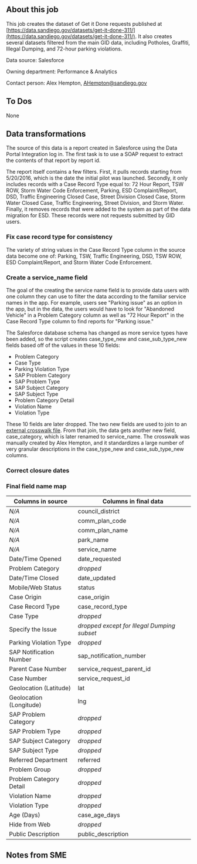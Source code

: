 ## About this job

This job creates the dataset of Get it Done requests published at [https://data.sandiego.gov/datasets/get-it-done-311/](https://data.sandiego.gov/datasets/get-it-done-311/). It also creates several datasets filtered from the main GID data, including Potholes, Graffiti, Illegal Dumping, and 72-hour parking violations.

Data source: Salesforce

Owning department: Performance & Analytics

Contact person: Alex Hempton, AHempton@sandiego.gov

## To Dos

None

## Data transformations

The source of this data is a report created in Salesforce using the Data Portal Integration log in. The first task is to use a SOAP request to extract the contents of that report by report id. 

The report itself contains a few filters. First, it pulls records starting from 5/20/2016, which is the date the initial pilot was launched. Secondly, it only includes records with a Case Record Type equal to: 72 Hour Report, TSW ROW, Storm Water Code Enforcement, Parking, ESD Complaint/Report, DSD, Traffic Engineering Closed Case, Street Division Closed Case, Storm Water Closed Case, Traffic Engineering, Street Division, and Storm Water. Finally, it removes records that were added to the system as part of the data migration for ESD. These records were not requests submitted by GID users.

### Fix case record type for consistency

The variety of string values in the Case Record Type column in the source data become one of: Parking, TSW, Traffic Engineering, DSD, TSW ROW, ESD Complaint/Report, and Storm Water Code Enforcement.

### Create a service_name field

The goal of the creating the service name field is to provide data users with one column they can use to filter the data according to the familiar service names in the app. For example, users see "Parking issue" as an option in the app, but in the data, the users would have to look for "Abandoned Vehicle" in a Problem Category column as well as "72 Hour Report" in the Case Record Type column to find reports for "Parking issue."

The Salesforce database schema has changed as more service types have been added, so the script creates case_type_new and case_sub_type_new fields based off of the values in these 10 fields:

- Problem Category
- Case Type
- Parking Violation Type
- SAP Problem Category
- SAP Problem Type
- SAP Subject Category
- SAP Subject Type
- Problem Category Detail
- Violation Name
- Violation Type

These 10 fields are later dropped. The two new fields are used to join to an [external crosswalk file](https://datasd-reference.s3.amazonaws.com/gid/gid_crosswalk.csv). From that join, the data gets another new field, case_category, which is later renamed to service_name. The crosswalk was manually created by Alex Hempton, and it standardizes a large number of very granular descriptions in the case_type_new and case_sub_type_new columns.

### Correct closure dates

### Final field name map

| Columns in source | Columns in final data |
| ------ | ------ |
| *N/A* | council_district |
| *N/A* | comm_plan_code |
| *N/A* | comm_plan_name |
| *N/A* | park_name |
| *N/A* | service_name |
| Date/Time Opened | date_requested |
| Problem Category | *dropped* |
| Date/Time Closed | date_updated |
| Mobile/Web Status | status |
| Case Origin | case_origin |
| Case Record Type | case_record_type |
| Case Type | *dropped* |
| Specify the Issue | *dropped except for Illegal Dumping subset* |
| Parking Violation Type | *dropped* |
| SAP Notification Number | sap_notification_number |
| Parent Case Number | service_request_parent_id |
| Case Number | service_request_id |
| Geolocation (Latitude) | lat |
| Geolocation (Longitude) | lng |
| SAP Problem Category | *dropped* |
| SAP Problem Type | *dropped* |
| SAP Subject Category | *dropped* |
| SAP Subject Type | *dropped* |
| Referred Department | referred |
| Problem Group | *dropped* |
| Problem Category Detail | *dropped* |
| Violation Name | *dropped* |
| Violation Type | *dropped* |
| Age (Days) | case_age_days |
| Hide from Web | *dropped* |
| Public Description | public_description |

## Notes from SME


